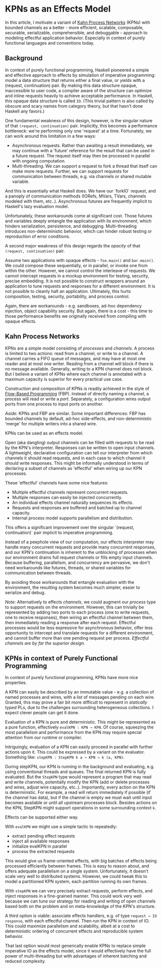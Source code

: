 # KPNs as an Effects Model

In this article, I motivate a variant of <a href="https://en.wikipedia.org/wiki/Kahn_process_networks">Kahn Process Networks</a> (KPNs) with bounded channels as a better - more efficient, scalable, composable, securable, serializable, comprehensible, and debuggable - approach to modeling effectful application behavior. Especially in context of purely functional languages and conventions today.

## Background

In context of purely functional programming, Haskell pioneered a simple and effective approach to effects by simulation of imperative programming: model a data structure that returns either a final value, or yields with a (request, continuation) pair. By making this data structure opaque, inaccessible to user code, a compiler aware of the structure can optimize and inline requests heavily to achieve acceptable performance. In Haskell, this opaque data structure is called `IO`. (This trivial pattern is also called by obscure and scary names from category theory, but that hasn't done Haskell any favors.)

One fundamental weakness of this design, however, is the singular nature of that `(request, continuation)` pair. Implicitly, this becomes a performance bottleneck: we're performing only one 'request' at a time. Fortunately, we can work around this limitation in a few ways:
<ul>
	<li>Asynchronous requests. Rather than awaiting a result immediately, we may continue with a 'future' reference for the result that can be used in a future request. The request itself may then be processed in parallel with ongoing computation.</li>
	<li>Multi-threading. We can support a request to fork a thread that itself can make more requests. Further, we can support requests for communication between threads, e.g. via channels or shared mutable variable.</li>
</ul>
And this is essentially what Haskell does. We have our `forkIO` request, and a panoply of communication methods (IORefs, MVars, TVars, channels modeled with them, etc..). Asynchronous futures are frequently implicit to Haskell's lazy evaluation model.

Unfortunately, these workarounds come at significant cost. Those futures and variables deeply entangle the application with its environment, which hinders serialization, persistence, and debugging. Multi-threading introduces non-deterministic behavior, which can hinder robust testing or reproduction of error conditions.

A second major weakness of this design regards the <i>opacity</i> of that `(request, continuation)` pair.

Assume two applications with opaque effects - `foo.main()` and `bar.main()`. We could compose these sequentially, or in parallel, or invoke one from within the other. However, we cannot control the interleave of requests. We cannot intercept requests in a mockup environment for testing, security, precise embedding. It is not possible to construct wrappers around an application to tune requests and responses for a different environment. It is not possible to cleanly halt an application. Ultimately, this hurts composition, testing, security, portability, and process control.

Again, there are workarounds - e.g. sandboxes, ad-hoc dependency injection, object capability security. But again, there is a cost - this time to those performance benefits we originally received from compiling with opaque effects.

## Kahn Process Networks

KPNs are a simple model consisting of <i>processes</i> and <i>channels</i>. A process is limited to two actions: read from a channel, or write to a channel. A channel carries a FIFO queue of messages, and may have at most one reader and at most one writer. Reading from a channel will block if there is no message available. Generally, writing to a KPN channel does not block. But I believe a variant of KPNs where each channel is annotated with a maximum capacity is superior for every practical use case.

Construction and composition of KPNs is readily achieved in the style of <a href="https://en.wikipedia.org/wiki/Flow-based_programming">Flow-Based Programming</a> (FBP). Instead of directly naming a channel, a process will read or write a <i>port</i>. Separately, a configuration wires output ports from one process to input ports on another.

<i>Aside:</i> KPNs and FBP are similar. Some important differences: FBP has bounded channels by default, ad-hoc side-effects, and non-deterministic 'merge' for multiple writers into a shared wire.

KPNs can be used as an effects model.

Open (aka dangling) output channels can be filled with requests to be read by the KPN's interpreter. Responses can be written to open input channels. A lightweight, declarative configuration can tell our interpreter from which channels it should read requests, and in each case to which channel it should write responses. This might be informally understood in terms of declaring a subset of channels as 'effectful' when wiring up our KPN processes.

These 'effectful' channels have some nice features:
<ul>
	<li>Multiple effectful channels represent concurrent requests.</li>
	<li>Multiple responses can easily be injected concurrently.</li>
	<li>An individual effects channel naturally sequences its effects.</li>
	<li>Requests and responses are buffered and batched up to channel capacity.</li>
	<li>Internal process model supports parallelism and distribution.</li>
</ul>
This offers a significant improvement over the singular `(request, continuation)` pair implicit to imperative programming.

Instead of a peephole view of our computation, our effects interpreter may handle many concurrent requests and provide many concurrent responses, and our KPN's continuation is inherent to the unblocking of processes when our environment drains full request channels or fills empty input channels. Because buffering, parallelism, and concurrency are pervasive, we don't need workarounds like futures, threads, or shared variables for communication between threads.

By avoiding those workarounds that entangle evaluation with the environment, the resulting system becomes much simpler, easier to serialize and debug.

<i>Note:</i> Alternatively to effects <i>channels</i>, we could augment our <i>process</i> type to support requests on the environment. However, this can trivially be represented by adding two ports to each process (one to write requests, one to receive responses), then wiring an effectful channel between them, then immediately reading a response after each request. Effectful processes would be less expressive for asynchronous behavior, offer less opportunity to intercept and translate requests for a different environment, and cannot buffer more than one pending request per process. <i>Effectful channels are by far the superior design.</i>

## KPNs in context of Purely Functional Programming

In context of purely functional programming, KPNs have more nice properties.

A KPN can easily be described by an immutable value - e.g. a collection of named processes and wires, with a list of messages pending on each wire. Granted, this may prove a fair bit more difficult to represent in <i>statically typed</i> PLs, due to the challenges surrounding heterogeneous collections. I expect clever people can get it done.

Evaluation of a KPN is pure and deterministic. This might be represented as a pure function, effectively `evalKPN : KPN → KPN`. Of course, squeezing the most parallelism and performance from the KPN may require special attention from our runtime or compiler.

Intriguingly, evaluation of a KPN can easily proceed in parallel with further actions upon it. This could be expressed by a variant on the evaluator. Something like: `stepKPN : StepKPN k a → KPN → k (a, KPN)`.

During stepKPN, our KPN is running in the background and evaluating, e.g. using conventional threads and queues. The final returned KPN is fully evaluated. But the `StepKPN` type would represent a program that may read and write channels, potentially modify the KPN (add or delete processes and wires, adjust wire capacity, etc..). Importantly, every action on the KPN is deterministic. For example, a read will return immediately if possible (if the channel has data), but if the channel is empty we must wait until input becomes available or until all upstream processes block. Besides actions on the KPN, StepKPN might support operations in some surrounding context `k`.

Effects can be supported either way.

With `evalKPN` we might use a simple tactic to repeatedly:
<ul>
	<li>extract pending effect requests</li>
	<li>inject all available responses</li>
	<li>initialize evalKPN in parallel</li>
	<li>process the extracted requests</li>
</ul>
This would give us frame-oriented effects, with big batches of effects being processed efficiently between frames. This is easy to reason about, and offers adequate parallelism on a single system. Unfortunately, it doesn't scale very well to distributed systems. However, we could tweak this to model a partitioned KPN system, each partition running its own frames.

With `stepKPN` we can very precisely extract requests, perform effects, and inject responses in a fine-grained manner. This could work very well because we can tune our strategy for reading and writing of open channels based both on the problem and on meta-knowledge of the KPN's structure.

A third option is viable: associate effects handlers, e.g. of type `request → IO response`, with each effectful channel. Then run the KPN in context of IO. This could maximize parallelism and scalability, albeit at a cost to deterministic ordering of concurrent effects and reproducible system behavior.

That last option would most generically enable KPNs to replace simple imperative IO as the effects model, since it would effectively have the full power of multi-threading but with advantages of inherent batching and reduced complexity.